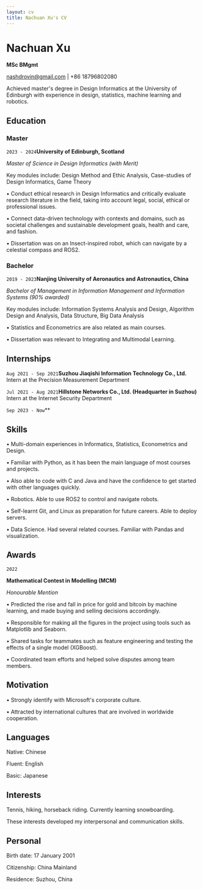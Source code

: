 ```yaml
---
layout: cv 
title: Nachuan Xu's CV
---
```


# Nachuan Xu

**MSc BMgmt**

<div id="webaddress">
<a href="nashdrovin@gmail.com">nashdrovin@gmail.com</a>
| <a>+86 18796802080</a>
</div>

Achieved master's degree in Design Informatics at the University of Edinburgh with experience in design, statistics, machine learning and robotics.


## Education

### Master

`2023 - 2024`__University of Edinburgh, Scotland__

*Master of Science in Design Informatics (with Merit)*

Key modules include: Design Method and Ethic Analysis, Case-studies of Design Informatics, Game Theory

• Conduct ethical research in Design Informatics and critically evaluate research literature in the field, taking into account legal, social, ethical or professional issues.

• Connect data-driven technology with contexts and domains, such as societal challenges and sustainable development goals, health and care, and fashion.

• Dissertation was on an Insect-inspired robot, which can navigate by a celestial compass and ROS2.

### Bachelor

`2019 - 2023`**Nanjing University of Aeronautics and Astronautics, China**

*Bachelor of Management in Information Management and Information Systems (90% awarded)*

Key modules include: Information Systems Analysis and Design, Algorithm Design and Analysis, Data Structure, Big Data Analysis

• Statistics and Econometrics are also related as main courses.

• Dissertation was relevant to Integrating and Multimodal Learning.

## Internships

`Aug 2021 - Sep 2021`**Suzhou Jiaqishi Information Technology Co., Ltd.**
Intern at the Precision Measurement Department                    

`Jul 2021 - Aug 2021`**Hillstone Networks Co., Ltd. (Headquarter in Suzhou)**
Intern at the Internet Security Department

`Sep 2023 - Now`**


## Skills

• Multi-domain experiences in Informatics, Statistics, Econometrics and Design.

• Familiar with Python, as it has been the main language of most courses and projects.

• Also able to code with C and Java and have the confidence to get started with other languages quickly.

• Robotics. Able to use ROS2 to control and navigate robots. 

• Self-learnt Git, and Linux as preparation for future careers. Able to deploy servers.

• Data Science. Had several related courses. Familiar with Pandas and visualization.

## Awards

`2022`

**Mathematical Contest in Modelling (MCM)**

*Honourable Mention*

• Predicted the rise and fall in price for gold and bitcoin by machine learning, and made buying and selling decisions accordingly.

• Responsible for making all the figures in the project using tools such as Matplotlib and Seaborn.

• Shared tasks for teammates such as feature engineering and testing the effects of a single model (XGBoost).

• Coordinated team efforts and helped solve disputes among team members.


## Motivation

• Strongly identify with Microsoft's corporate culture.

• Attracted by international cultures that are involved in worldwide cooperation.


## Languages

Native: Chinese

Fluent: English

Basic: Japanese

## Interests

Tennis, hiking, horseback riding. Currently learning snowboarding.

These interests developed my interpersonal and communication skills.

## Personal 

Birth date: 17 January 2001

Citizenship: China Mainland

Residence: Suzhou, China




